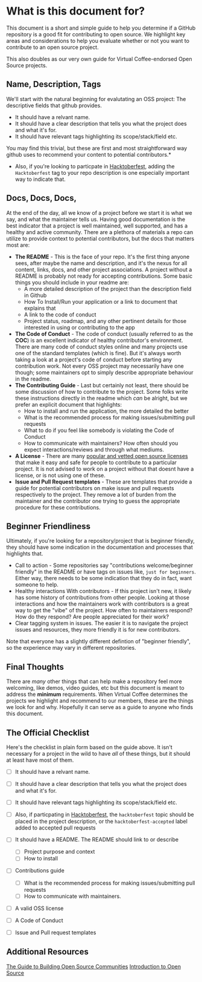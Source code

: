 # What is this document for?

This document is a short and simple guide to help you determine if a GitHub repository is a good fit for contributing to open source. We highlight key areas and considerations to help you evaluate whether or not you want to contribute to an open source project.

This also doubles as our very own guide for Virtual Coffee-endorsed Open Source projects.

## Name, Description, Tags
We'll start with the natural beginning for evalutating an OSS project: The descriptive fields that github provides.
- It should have a relvant name.
- It should have a clear description that tells you what the project does and what it's for.
- It should have relevant tags highlighting its scope/stack/field etc.

You may find this trivial, but these are first and most straightforward way github uses to recommend your content to potential contributors.*

* Also, if you're looking to particpate in [Hacktoberfest](https://hacktoberfest.digitalocean.com/), adding the `Hacktoberfest` tag to your repo description is one especially important way to indicate that.

## Docs, Docs, Docs,

At the end of the day, all we know of a project before we start it is what we say, and what the maintainer tells us. Having good documentation is the best indicator that a project is well maintained, well supported, and has a healthy and active community. There are a plethora of materials a repo can utilize to provide context to potential contributors, but the docs that matters most are:
 - **The README** - This is the face of your repo. It's the first thing anyone sees, after maybe the name and description, and it's the nexus for all content, links, docs, and other project associations. A project without a README is probably not ready for accepting contributions. Some basic things you should include in your readme are:
    - A more detailed description of the project than the description field in Github
    - How To Install/Run your application or a link to document that explains that
    - A link to the code of conduct
    - Project status, roadmap, and any other pertinent details for those interested in using or contributing to the app
 - **The Code of Conduct** - The code of conduct (usually referred to as the **COC**) is an excellent indicator of healthy contributor's environment. There are many code of conduct styles online and many projects use one of the standard templates (which is fine). But it's always worth taking a look at a project's code of conduct before starting any contribution work. Not every OSS project may necessarily have one though; some maintainers opt to simply describe appropriate behaviour in the readme.
 - **The Contributing Guide** - Last but certainly not least, there should be some discussion of how to contribute to the project. Some folks write these instructions directly in the readme which _can_ be alright, but we prefer an explicit document that highlights:
    - How to install and run the application, the more detailed the better
    - What is the recommended process for making issues/submitting pull requests
    - What to do if you feel like somebody is violating the Code of Conduct
    - How to communicate with maintainers? How often should you expect interactions/reviews and through what mediums.
 - **A License** - There are many [popular and vetted open source licenses](https://opensource.org/licenses) that make it easy and safe for people to contribute to a particular project. It is not advised to work on a project without that doesnt have a license, or is not using one of these.
 - **Issue and Pull Request templates** - These are templates that provide a guide for potential contributors on make issue and pull requests respectively to the project. They remove a lot of burden from the maintainer and the contributor one trying to guess the appropriate procedure for these contributions.

## Beginner Friendliness
Ultimately, if you're looking for a repository/project that is beginner friendly, they should have some indication in the documentation and processes that highlights that. 

- Call to action - Some repositories say "contributions welcome/beginner friendly" in the README or have tags on issues like, `just for beginners`. Either way, there needs to be some indication that they do in fact, want someone to help.
- Healthy interactions With contributors - If this project isn't new, it likely has some history of contributions from other people. Looking at those interactions and how the maintainers work with contributors is a great way to get the "vibe" of the project. How often to maintainers respond? How do they respond? Are people appreciated for their work?
- Clear tagging system in issues. The easier it is to navigate the project issues and resources, they more friendly it is for new contributors.

Note that everyone has a slightly different defintion of "beginner friendly", so the experience may vary in different repositories.

## Final Thoughts

There are _many_ other things that can help make a repository feel more welcoming, like demos, video guides, etc but this document is meant to address the **minimum** requirements. When Virtual Coffee determines the projects we highlight and recommend to our members, these are the things we look for and why. Hopefully it can serve as a guide to anyone who finds this document.

## The Official Checklist
Here's the checklist in plain form based on the guide above. It isn't necessary for a project in the wild to have *all* of these things, but it should at least have most of them.

- [ ] It should have a relvant name.
- [ ] It should have a clear description that tells you what the project does and what it's for.
- [ ] It should have relevant tags highlighting its scope/stack/field etc.
- [ ] Also, if particpating in [Hacktoberfest](https://hacktoberfest.digitalocean.com/), the `hacktoberfest` topic should be placed in the project description, or the `hacktoberfest-accepted` label added to accepted pull requests
- [ ] It should have a README. The README should link to or describe
    - [ ] Project purpose and context
    - [ ] How to install
- [ ] Contributions guide
    -  [ ] What is the recommended process for making issues/submitting pull requests
    -  [ ] How to communicate with maintainers.
- [ ] A valid OSS license
- [ ] A Code of Conduct
- [ ] Issue and Pull request templates


## Additional Resources
[The Guide to Building Open Source Communities](https://opensource.guide/building-community/)
[Introduction to Open Source](https://www.digitalocean.com/community/tutorial_series/an-introduction-to-open-source)

